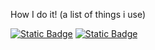 How I do it! (a list of things i use)
<!--![Static Badge](https://img.shields.io/badge/a-1-4c2)
![Static Badge](https://img.shields.io/badge/a-1-0bf)
![Static Badge](https://img.shields.io/badge/a-1-f33)-->

[![Static Badge](https://img.shields.io/badge/flash-wickeditor-0d7)](https://wickeditor.com)
[![Static Badge](https://img.shields.io/badge/paint-kleki-37d)](https://wickeditor.com)
